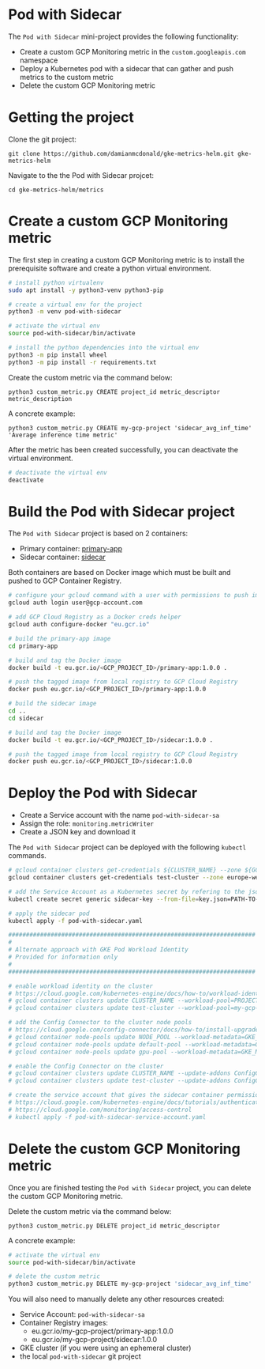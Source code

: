 # Pod with Sidecar

The `Pod with Sidecar` mini-project provides the following functionality:
* Create a custom GCP Monitoring metric in the `custom.googleapis.com` namespace
* Deploy a Kubernetes pod with a sidecar that can gather and push metrics to the custom metric
* Delete the custom GCP Monitoring metric

# Getting the project

Clone the git project: 

`git clone https://github.com/damianmcdonald/gke-metrics-helm.git gke-metrics-helm`

Navigate to the the Pod with Sidecar projcet: 

`cd gke-metrics-helm/metrics`

# Create a custom GCP Monitoring metric

The first step in creating a custom GCP Monitoring metric is to install the prerequisite software and create a python virtual environment.

```bash
# install python virtualenv
sudo apt install -y python3-venv python3-pip

# create a virtual env for the project
python3 -m venv pod-with-sidecar

# activate the virtual env
source pod-with-sidecar/bin/activate

# install the python dependencies into the virtual env
python3 -m pip install wheel
python3 -m pip install -r requirements.txt
```

Create the custom metric via the command below:

`python3 custom_metric.py CREATE project_id metric_descriptor metric_description`

A concrete example:

`python3 custom_metric.py CREATE my-gcp-project 'sidecar_avg_inf_time' 'Average inference time metric'`

After the metric has been created successfully, you can deactivate the virtual environment.

```bash
# deactivate the virtual env
deactivate
```

# Build the Pod with Sidecar project

The `Pod with Sidecar` project is based on 2 containers:
* Primary container: [primary-app](primary-app)
* Sidecar container: [sidecar](sidecar)

Both containers are based on Docker image which must be built and pushed to GCP Container Registry.

```bash
# configure your gcloud command with a user with permissions to push images to Cloud Registry
gcloud auth login user@gcp-account.com

# add GCP Cloud Registry as a Docker creds helper 
gcloud auth configure-docker "eu.gcr.io"

# build the primary-app image
cd primary-app

# build and tag the Docker image
docker build -t eu.gcr.io/<GCP_PROJECT_ID>/primary-app:1.0.0 .

# push the tagged image from local registry to GCP Cloud Registry
docker push eu.gcr.io/<GCP_PROJECT_ID>/primary-app:1.0.0

# build the sidecar image
cd ..
cd sidecar

# build and tag the Docker image
docker build -t eu.gcr.io/<GCP_PROJECT_ID>/sidecar:1.0.0 .

# push the tagged image from local registry to GCP Cloud Registry
docker push eu.gcr.io/<GCP_PROJECT_ID>/sidecar:1.0.0
```

# Deploy the Pod with Sidecar

* Create a Service account with the name `pod-with-sidecar-sa`
* Assign the role: `monitoring.metricWriter`
* Create a JSON key and download it

The `Pod with Sidecar` project can be deployed with the following `kubectl` commands.

```bash
# gcloud container clusters get-credentials ${CLUSTER_NAME} --zone ${GCP_ZONE}
gcloud container clusters get-credentials test-cluster --zone europe-west4-b

# add the Service Account as a Kubernetes secret by refering to the json key you downloaded earlier
kubectl create secret generic sidecar-key --from-file=key.json=PATH-TO-KEY-FILE.json

# apply the sidecar pod
kubectl apply -f pod-with-sidecar.yaml

######################################################################
#
# Alternate approach with GKE Pod Workload Identity
# Provided for information only
#
######################################################################

# enable workload identity on the cluster
# https://cloud.google.com/kubernetes-engine/docs/how-to/workload-identity
# gcloud container clusters update CLUSTER_NAME --workload-pool=PROJECT_ID.svc.id.goog --zone ZONE
# gcloud container clusters update test-cluster --workload-pool=my-gcp-project.svc.id.goog --zone europe-west4-b

# add the Config Connector to the cluster node pools
# https://cloud.google.com/config-connector/docs/how-to/install-upgrade-uninstall
# gcloud container node-pools update NODE_POOL --workload-metadata=GKE_METADATA --cluster CLUSTER_NAME --zone ZONE
# gcloud container node-pools update default-pool --workload-metadata=GKE_METADATA --cluster test-cluster --zone europe-west4-b
# gcloud container node-pools update gpu-pool --workload-metadata=GKE_METADATA --cluster test-cluster --zone europe-west4-b

# enable the Config Connector on the cluster
# gcloud container clusters update CLUSTER_NAME --update-addons ConfigConnector=ENABLED --zone ZONE
# gcloud container clusters update test-cluster --update-addons ConfigConnector=ENABLED --zone europe-west4-b

# create the service account that gives the sidecar container permissions to wite to cloud monitoring
# https://cloud.google.com/kubernetes-engine/docs/tutorials/authenticating-to-cloud-platform
# https://cloud.google.com/monitoring/access-control
# kubectl apply -f pod-with-sidecar-service-account.yaml
```


# Delete the custom GCP Monitoring metric

Once you are finished testing the `Pod with Sidecar` project, you can delete the custom GCP Monitoring metric.

Delete the custom metric via the command below:

`python3 custom_metric.py DELETE project_id metric_descriptor`

A concrete example:

```bash
# activate the virtual env
source pod-with-sidecar/bin/activate

# delete the custom metric
python3 custom_metric.py DELETE my-gcp-project 'sidecar_avg_inf_time'
```

You will also need to manually delete any other resources created:
* Service Account: `pod-with-sidecar-sa`
* Container Registry images:
    * eu.gcr.io/my-gcp-project/primary-app:1.0.0
    * eu.gcr.io/my-gcp-project/sidecar:1.0.0
* GKE cluster (if you were using an ephemeral cluster)
* the local `pod-with-sidecar` git project